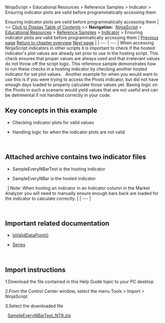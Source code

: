 ﻿
NinjaScript \> Educational Resources \> Reference Samples \> Indicator \> Ensuring indicator plots are valid before programmatically accessing them

Ensuring indicator plots are valid before programmatically accessing them
| \<\< [Click to Display Table of Contents](ensuring_indicator_plots_are_v.md) \>\> **Navigation:**     [NinjaScript](ninjascript.md) \> [Educational Resources](educational_resources.md) \> [Reference Samples](reference_samples.md) \> [Indicator](indicator2.md) \> Ensuring indicator plots are valid before programmatically accessing them | [Previous page](draw_objects.md) [Return to chapter overview](indicator2.md) [Next page](exposing_indicator_values_that.md) |
| --- | --- |
When accessing NinjaScript indicators in other scripts it is important to check if the hosted indicator's plot values are already set prior to use in the hosting script. This check ensures that proper values are always used and that irrelevant values do not throw off the script logic. This reference sample demonstrates how to run these checks in a hosting indicator by checking another hosted indicator for set plot values.
 
Another example for when you would want to use this is if you were trying to access the Pivots indicator, but did not have enough days loaded to properly calculate those values yet. Basing logic on the Pivots in such a scenario would yield values that are not useful and can be detrimental if not handled correctly in your code.
 
## Key concepts in this example
- Checking indicator plots for valid values

- Handling logic for when the indicator plots are not valid

 
## Attached archive contains two indicator files
- SampleEveryNBarTest is the hosting indicator

- SampleEveryNBar is the hosted indicator

 
| Note: When hosting an indicator in an Indicator column in the Market Analyzer you will need to manually ensure enough bars back are loaded for the indicator to calculate correctly. |
| --- |

 
## Important related documentation
- [IsValidDataPoint()](isvaliddatapoint.md)

- [Series](seriest.md)

 
## Import instructions
1\.Download the file contained in this Help Guide topic to your PC desktop

2\.From the Control Center window, select the menu Tools \> Import \> NinjaScript

3\.Select the downloaded file

 
[SampleEveryNBarTest\_NT8\.zip](https://ninjatrader.com/support/helpGuides/nt8/samples/SampleEveryNBarTest_NT8.zip)
